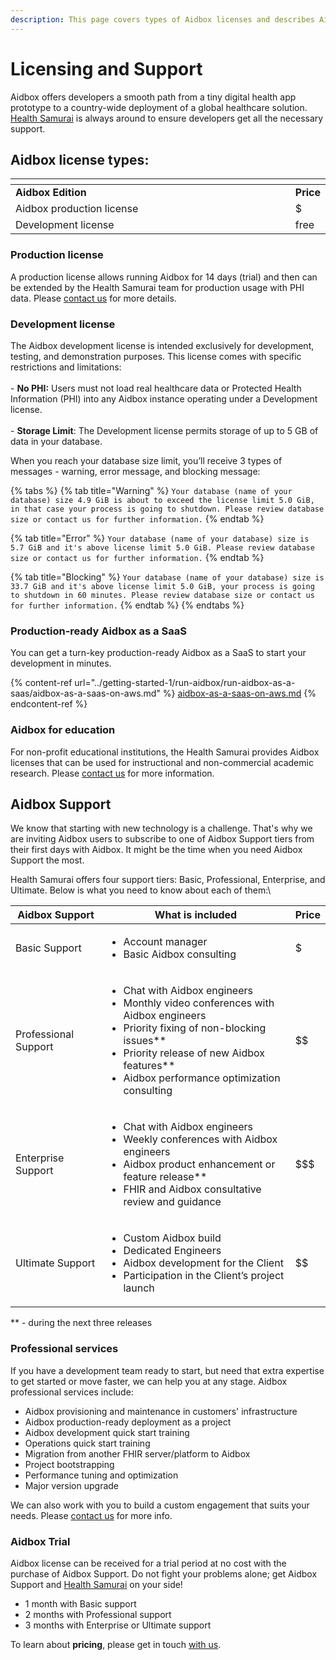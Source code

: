 ```yaml
---
description: This page covers types of Aidbox licenses and describes Aidbox Support tiers.
---
```


# Licensing and Support

Aidbox offers developers a smooth path from a tiny digital health app prototype to a country-wide deployment of a global healthcare solution. [Health Samurai](https://www.health-samurai.io/) is always around to ensure developers get all the necessary support.

## Aidbox license types:

<table data-header-hidden><thead><tr><th width="447"></th><th></th></tr></thead><tbody><tr><td><strong>Aidbox Edition</strong></td><td><strong>Price</strong></td></tr><tr><td>Aidbox production license</td><td>$</td></tr><tr><td>Development license </td><td>free</td></tr></tbody></table>

### Production license

A production license allows running Aidbox for 14 days (trial) and then can be extended by the Health Samurai team for production usage with PHI data. Please [contact us](../contact-us.md) for more details.

### Development license

The Aidbox development license is intended exclusively for development, testing, and demonstration purposes. This license comes with specific restrictions and limitations:\
\
\- **No PHI:** Users must not load real healthcare data or Protected Health Information (PHI) into any Aidbox instance operating under a Development license.\
\
\- **Storage Limit**: The Development license permits storage of up to 5 GB of data in your database.

When you reach your database size limit, you’ll receive 3 types of messages - warning, error message, and blocking message:

{% tabs %}
{% tab title="Warning" %}
`Your database (name of your database) size 4.9 GiB is about to exceed the license limit 5.0 GiB, in that case your process is going to shutdown. Please review database size or contact us for further information.`
{% endtab %}

{% tab title="Error" %}
`Your database (name of your database) size is 5.7 GiB and it's above license limit 5.0 GiB. Please review database size or contact us for further information.`
{% endtab %}

{% tab title="Blocking" %}
`Your database (name of your database) size is 33.7 GiB and it's above license limit 5.0 GiB, your process is going to shutdown in 60 minutes. Please review database size or contact us for further information.`
{% endtab %}
{% endtabs %}

### Production-ready Aidbox as a SaaS

You can get a turn-key production-ready Aidbox as a SaaS to start your development in minutes.

{% content-ref url="../getting-started-1/run-aidbox/run-aidbox-as-a-saas/aidbox-as-a-saas-on-aws.md" %}
[aidbox-as-a-saas-on-aws.md](../getting-started-1/run-aidbox/run-aidbox-as-a-saas/aidbox-as-a-saas-on-aws.md)
{% endcontent-ref %}

### Aidbox for education

For non-profit educational institutions, the Health Samurai provides Aidbox licenses that can be used for instructional and non-commercial academic research. Please [contact us](../contact-us.md) for more information.

## Aidbox Support

We know that starting with new technology is a challenge. That's why we are inviting Aidbox users to subscribe to one of Aidbox Support tiers from their first days with Aidbox. It might be the time when you need Aidbox Support the most.

Health Samurai offers four support tiers: Basic, Professional, Enterprise, and Ultimate. Below is what you need to know about each of them:\\

| **Aidbox Support**   | **What is included**                                                                                                                                                                                                                                       | **Price** |
| -------------------- | ---------------------------------------------------------------------------------------------------------------------------------------------------------------------------------------------------------------------------------------------------------- | --------- |
| Basic Support        | <ul><li>Account manager</li><li>Basic Aidbox consulting</li></ul>                                                                                                                                                                                          | $         |
| Professional Support | <ul><li>Chat with Aidbox engineers</li><li>Monthly video conferences with Aidbox engineers</li><li>Priority fixing of non-blocking issues**</li><li>Priority release of new Aidbox features**</li><li>Aidbox performance optimization consulting</li></ul> | \$$       |
| Enterprise Support   | <ul><li>Chat with Aidbox engineers</li><li>Weekly conferences with Aidbox engineers</li><li>Aidbox product enhancement or feature release**</li><li>FHIR and Aidbox consultative review and guidance</li></ul>                                             | \$$$      |
| Ultimate Support     | <ul><li>Custom Aidbox build</li><li>Dedicated Engineers</li><li>Aidbox development for the Client</li><li>Participation in the Client’s project launch</li></ul>                                                                                           | \$$\$$    |

\*\* - during the next three releases

### Professional services

If you have a development team ready to start, but need that extra expertise to get started or move faster, we can help you at any stage. Aidbox professional services include:

* Aidbox provisioning and maintenance in customers' infrastructure
* Aidbox production-ready deployment as a project
* Aidbox development quick start training
* Operations quick start training
* Migration from another FHIR server/platform to Aidbox
* Project bootstrapping
* Performance tuning and optimization
* Major version upgrade

We can also work with you to build a custom engagement that suits your needs. Please [contact us](../contact-us.md) for more info.

### Aidbox Trial

Aidbox license can be received for a trial period at no cost with the purchase of Aidbox Support. Do not fight your problems alone; get Aidbox Support and [Health Samurai](https://www.health-samurai.io/) on your side!

* 1 month with Basic support
* 2 months with Professional support
* 3 months with Enterprise or Ultimate support

To learn about **pricing**, please get in touch [with us](../contact-us.md).
